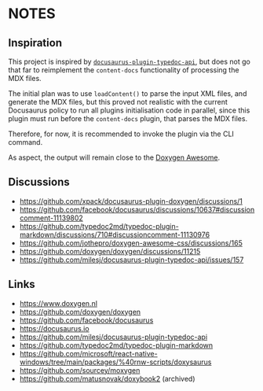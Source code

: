 # NOTES

## Inspiration

This project is inspired by
[`docusaurus-plugin-typedoc-api`](https://github.com/milesj/docusaurus-plugin-typedoc-api/),
but does not go that far to reimplement the `content-docs` functionality of
processing the MDX files.

The initial plan was to use `loadContent()` to parse the input XML files,
and generate the MDX files, but this proved not realistic with the current
Docusaurus policy
to run all plugins initialisation code in parallel, since this plugin must run
before the `content-docs` plugin, that parses the MDX files.

Therefore, for now, it is recommended to invoke the plugin via the CLI command.

As aspect, the output will remain close to the
[Doxygen Awesome](https://jothepro.github.io/doxygen-awesome-css/).

## Discussions

- https://github.com/xpack/docusaurus-plugin-doxygen/discussions/1
- https://github.com/facebook/docusaurus/discussions/10637#discussioncomment-11139802
- https://github.com/typedoc2md/typedoc-plugin-markdown/discussions/710#discussioncomment-11130976
- https://github.com/jothepro/doxygen-awesome-css/discussions/165
- https://github.com/doxygen/doxygen/discussions/11215
- https://github.com/milesj/docusaurus-plugin-typedoc-api/issues/157

## Links

- https://www.doxygen.nl
- https://github.com/doxygen/doxygen
- https://github.com/facebook/docusaurus
- https://docusaurus.io
- https://github.com/milesj/docusaurus-plugin-typedoc-api
- https://github.com/typedoc2md/typedoc-plugin-markdown
- https://github.com/microsoft/react-native-windows/tree/main/packages/%40rnw-scripts/doxysaurus
- https://github.com/sourcey/moxygen
- https://github.com/matusnovak/doxybook2 (archived)
